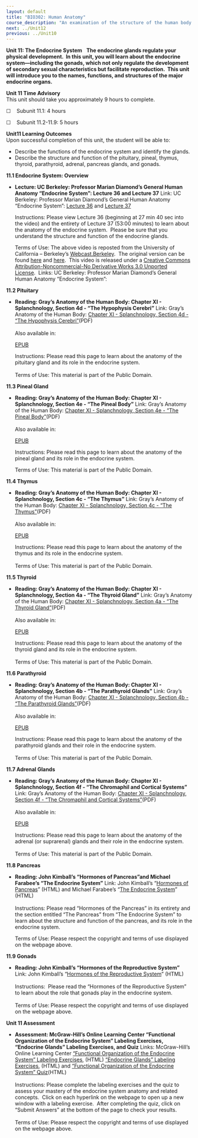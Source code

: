 ```yaml
---
layout: default
title: "BIO302: Human Anatomy"
course_description: "An examination of the structure of the human body at the cellular, tissue, organ, and organ system levels. Topics include: the integumentary, skeletal, muscular, nervous, cardiovascular, lymphatic, respiratory, digestive, urinary, endocrine, and reproductive systems."
next: ../Unit12
previous: ../Unit10
---
```

**Unit 11: The Endocrine System** <span id="11"></span> 
**The endocrine glands regulate your physical development.  In this
unit, you will learn about the endocrine system—including the gonads,
which not only regulate the development of secondary sexual
characteristics but facilitate reproduction.  This unit will introduce
you to the names, functions, and structures of the major endocrine
organs.**

**Unit 11 Time Advisory**  
This unit should take you approximately 9 hours to complete.

☐    Subunit 11.1: 4 hours  
  
 ☐    Subunit 11.2-11.9: 5 hours

**Unit11 Learning Outcomes**  
Upon successful completion of this unit, the student will be able to:  
-   Describe the functions of the endocrine system and identify the
    glands.
-   Describe the structure and function of the pituitary, pineal,
    thymus, thyroid, parathyroid, adrenal, pancreas glands, and gonads.

**11.1 Endocrine System: Overview** <span id="11.1"></span> 
-   **Lecture: UC Berkeley: Professor Marian Diamond’s General Human
    Anatomy “Endocrine System”: Lecture 36 and Lecture 37**
    Link: UC Berkeley: Professor Marian Diamond’s General Human Anatomy
    “Endocrine System”: [Lecture
    36](http://www.youtube.com/watch?v=ZpOg_5CDZrg) and [Lecture
    37](http://www.youtube.com/watch?v=NGDg8Uqzr50)  
      
     Instructions: Please view Lecture 36 (beginning at 27 min 40 sec
    into the video) and the entirety of Lecture 37 (53:00 minutes) to
    learn about the anatomy of the endocrine system.  Please be sure
    that you understand the structure and function of the endocrine
    glands.  
      
     Terms of Use: The above video is reposted from the University of
    California – Berkeley’s
    [Webcast.Berkeley](http://webcast.berkeley.edu/).  The original
    version can be
    found [here](http://www.youtube.com/watch?v=Du0nK8QQSTc) and [here](http://www.youtube.com/watch?v=BpZ75E72po0). 
    This video is released under a [Creative Commons
    Attribution-Noncommercial-No Derivative Works 3.0 Unported
    License](http://creativecommons.org/licenses/by-nc-nd/3.0/).  Links:
    UC Berkeley: Professor Marian Diamond’s General Human Anatomy
    “Endocrine System”:  

**11.2 Pituitary** <span id="11.2"></span> 
-   **Reading: Gray’s Anatomy of the Human Body: Chapter XI -
    Splanchnology, Section 4d - “The Hypophysis Cerebri”**
    Link: Gray’s Anatomy of the Human Body: [Chapter XI - Splanchnology,
    Section 4d - “The Hypophysis
    Cerebri”](https://resources.saylor.org/archived/wp-content/uploads/2014/06/BIO302-Anatomy_of_the_Human_Body-Chapter-XI-Hypophysis-cerebri.pdf)(PDF)  
        
     Also available in:  

    [EPUB](https://resources.saylor.org/archived/wp-content/uploads/2011/08/BIO302-chXI-Bartleby.com_.epub)  
      
     Instructions: Please read this page to learn about the anatomy of
    the pituitary gland and its role in the endocrine system.     
        
     Terms of Use: This material is part of the Public Domain. 

**11.3 Pineal Gland** <span id="11.3"></span> 
-   **Reading: Gray’s Anatomy of the Human Body: Chapter XI -
    Splanchnology, Section 4e - “The Pineal Body”**
    Link: Gray’s Anatomy of the Human Body: [Chapter XI - Splanchnology,
    Section 4e - “The Pineal
    Body”](https://resources.saylor.org/archived/wp-content/uploads/2014/06/BIO302-Anatomy_of_the_Human_Body-Chapter-XI-Pineal-Body.pdf)(PDF)  
        
     Also available in:  

    [EPUB](https://resources.saylor.org/archived/wp-content/uploads/2011/08/BIO302-chXI-Bartleby.com_.epub)  
      
     Instructions: Please read this page to learn about the anatomy of
    the pineal gland and its role in the endocrine system.  
      
     Terms of Use: This material is part of the Public Domain. 

**11.4 Thymus** <span id="11.4"></span> 
-   **Reading: Gray’s Anatomy of the Human Body: Chapter XI -
    Splanchnology, Section 4c - “The Thymus”**
    Link: Gray’s Anatomy of the Human Body: [Chapter XI - Splanchnology,
    Section 4c - “The
    Thymus”](https://resources.saylor.org/archived/wp-content/uploads/2014/06/BIO302-Anatomy_of_the_Human_Body-Chapter-XI-Thymus.pdf)(PDF)  
        
     Also available in:  

    [EPUB](https://resources.saylor.org/archived/wp-content/uploads/2011/08/BIO302-chXI-Bartleby.com_.epub)  
      
     Instructions: Please read this page to learn about the anatomy of
    the thymus and its role in the endocrine system.    
        
     Terms of Use: This material is part of the Public Domain. 

**11.5 Thyroid** <span id="11.5"></span> 
-   **Reading: Gray’s Anatomy of the Human Body: Chapter XI -
    Splanchnology, Section 4a - “The Thyroid Gland”**
    Link: Gray’s Anatomy of the Human Body: [Chapter XI - Splanchnology,
    Section 4a - “The Thyroid
    Gland”](https://resources.saylor.org/archived/wp-content/uploads/2014/06/BIO302-Anatomy_of_the_Human_Body-Chapter-XI-Thyroid-Gland.pdf)(PDF)  
        
     Also available in:  

    [EPUB](https://resources.saylor.org/archived/wp-content/uploads/2011/08/BIO302-chXI-Bartleby.com_.epub)  
      
     Instructions: Please read this page to learn about the anatomy of
    the thyroid gland and its role in the endocrine system.    
        
     Terms of Use: This material is part of the Public Domain. 

**11.6 Parathyroid** <span id="11.6"></span> 
-   **Reading: Gray’s Anatomy of the Human Body: Chapter XI -
    Splanchnology, Section 4b - “The Parathyroid Glands”**
    Link: Gray’s Anatomy of the Human Body: [Chapter XI - Splanchnology,
    Section 4b - “The Parathyroid
    Glands”](https://resources.saylor.org/archived/wp-content/uploads/2014/06/BIO302-Anatomy_of_the_Human_Body-Chapter-XI-Parathyroid-Gland.pdf)(PDF)  
        
     Also available in:  

    [EPUB](https://resources.saylor.org/archived/wp-content/uploads/2011/08/BIO302-chXI-Bartleby.com_.epub)  
      
     Instructions: Please read this page to learn about the anatomy of
    the parathyroid glands and their role in the endocrine system.      
        
     Terms of Use: This material is part of the Public Domain.

**11.7 Adrenal Glands** <span id="11.7"></span> 
-   **Reading: Gray’s Anatomy of the Human Body: Chapter XI -
    Splanchnology, Section 4f - “The Chromaphil and Cortical Systems”**
    Link: Gray’s Anatomy of the Human Body: [Chapter XI - Splanchnology,
    Section 4f - “The Chromaphil and Cortical
    Systems”](https://resources.saylor.org/archived/wp-content/uploads/2014/06/BIO302-Anatomy_of_the_Human_Body-Chapter-XI-Chromaphil.pdf)(PDF)  
        
     Also available in:  

    [EPUB](https://resources.saylor.org/archived/wp-content/uploads/2011/08/BIO302-chXI-Bartleby.com_.epub)  
      
     Instructions: Please read this page to learn about the anatomy of
    the adrenal (or suprarenal) glands and their role in the endocrine
    system.     
        
     Terms of Use: This material is part of the Public Domain. 

**11.8 Pancreas** <span id="11.8"></span> 
-   **Reading: John Kimball’s “Hormones of Pancreas”and Michael
    Farabee’s “The Endocrine System”**
    Link: John Kimball’s “[Hormones of
    Pancreas](http://users.rcn.com/jkimball.ma.ultranet/BiologyPages/P/Pancreas.html)”
    (HTML) and Michael Farabee’s “[The Endocrine
    System](http://www.emc.maricopa.edu/faculty/farabee/biobk/BioBookENDOCR.html#Other%20Endocrine%20Organs)”
    (HTML)  
        
     Instructions: Please read “Hormones of the Pancreas” in its
    entirety and the section entitled “The Pancreas” from “The Endocrine
    System” to learn about the structure and function of the pancreas,
    and its role in the endocrine system.  
      
     Terms of Use: Please respect the copyright and terms of use
    displayed on the webpage above.

**11.9 Gonads** <span id="11.9"></span> 
-   **Reading: John Kimball’s “Hormones of the Reproductive System”**
    Link: John Kimball’s “[Hormones of the Reproductive
    System](http://users.rcn.com/jkimball.ma.ultranet/BiologyPages/S/SexHormones.html#testosterone)”
    (HTML)  
        
     Instructions:  Please read the “Hormones of the Reproductive
    System” to learn about the role that gonads play in the endocrine
    system.  
        
     Terms of Use: Please respect the copyright and terms of use
    displayed on the webpage above.

**Unit 11 Assessment** <span id="11.10"></span> 
-   **Assessment: McGraw-Hill’s Online Learning Center “Functional
    Organization of the Endocrine System” Labeling Exercises, “Endocrine
    Glands” Labeling Exercises, and Quiz**
    Links: McGraw-Hill’s Online Learning Center [“Functional
    Organization of the Endocrine System” Labeling
    Exercises](http://highered.mcgraw-hill.com/sites/0072351136/student_view0/chapter17/labeling_exercises.html),
    (HTML) [“Endocrine Glands” Labeling
    Exercises,](http://highered.mcgraw-hill.com/sites/0072351136/student_view0/chapter18/labeling_exercises.html) (HTML) and
    [“Functional Organization of the Endocrine System”
    Quiz](http://highered.mcgraw-hill.com/sites/0072351136/student_view0/chapter17/chapter_quiz.html)(HTML)  
        
     Instructions: Please complete the labeling exercises and the quiz
    to assess your mastery of the endocrine system anatomy and related
    concepts.  Click on each hyperlink on the webpage to open up a new
    window with a labeling exercise.  After completing the quiz, click
    on “Submit Answers” at the bottom of the page to check your
    results.  
        
     Terms of Use: Please respect the copyright and terms of use
    displayed on the webpage above.


